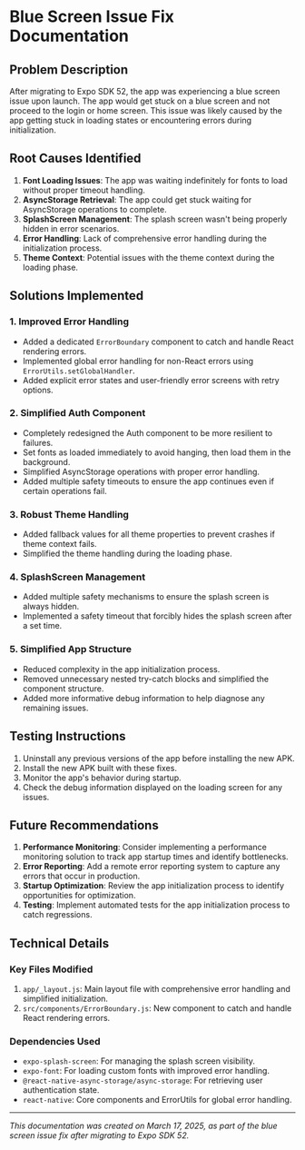# Blue Screen Issue Fix Documentation

## Problem Description

After migrating to Expo SDK 52, the app was experiencing a blue screen issue upon launch. The app would get stuck on a blue screen and not proceed to the login or home screen. This issue was likely caused by the app getting stuck in loading states or encountering errors during initialization.

## Root Causes Identified

1. **Font Loading Issues**: The app was waiting indefinitely for fonts to load without proper timeout handling.
2. **AsyncStorage Retrieval**: The app could get stuck waiting for AsyncStorage operations to complete.
3. **SplashScreen Management**: The splash screen wasn't being properly hidden in error scenarios.
4. **Error Handling**: Lack of comprehensive error handling during the initialization process.
5. **Theme Context**: Potential issues with the theme context during the loading phase.

## Solutions Implemented

### 1. Improved Error Handling

- Added a dedicated `ErrorBoundary` component to catch and handle React rendering errors.
- Implemented global error handling for non-React errors using `ErrorUtils.setGlobalHandler`.
- Added explicit error states and user-friendly error screens with retry options.

### 2. Simplified Auth Component

- Completely redesigned the Auth component to be more resilient to failures.
- Set fonts as loaded immediately to avoid hanging, then load them in the background.
- Simplified AsyncStorage operations with proper error handling.
- Added multiple safety timeouts to ensure the app continues even if certain operations fail.

### 3. Robust Theme Handling

- Added fallback values for all theme properties to prevent crashes if theme context fails.
- Simplified the theme handling during the loading phase.

### 4. SplashScreen Management

- Added multiple safety mechanisms to ensure the splash screen is always hidden.
- Implemented a safety timeout that forcibly hides the splash screen after a set time.

### 5. Simplified App Structure

- Reduced complexity in the app initialization process.
- Removed unnecessary nested try-catch blocks and simplified the component structure.
- Added more informative debug information to help diagnose any remaining issues.

## Testing Instructions

1. Uninstall any previous versions of the app before installing the new APK.
2. Install the new APK built with these fixes.
3. Monitor the app's behavior during startup.
4. Check the debug information displayed on the loading screen for any issues.

## Future Recommendations

1. **Performance Monitoring**: Consider implementing a performance monitoring solution to track app startup times and identify bottlenecks.
2. **Error Reporting**: Add a remote error reporting system to capture any errors that occur in production.
3. **Startup Optimization**: Review the app initialization process to identify opportunities for optimization.
4. **Testing**: Implement automated tests for the app initialization process to catch regressions.

## Technical Details

### Key Files Modified

1. `app/_layout.js`: Main layout file with comprehensive error handling and simplified initialization.
2. `src/components/ErrorBoundary.js`: New component to catch and handle React rendering errors.

### Dependencies Used

- `expo-splash-screen`: For managing the splash screen visibility.
- `expo-font`: For loading custom fonts with improved error handling.
- `@react-native-async-storage/async-storage`: For retrieving user authentication state.
- `react-native`: Core components and ErrorUtils for global error handling.

---

*This documentation was created on March 17, 2025, as part of the blue screen issue fix after migrating to Expo SDK 52.*
